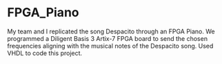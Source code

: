 # FPGA_Piano
My team and I replicated the song Despacito through an FPGA Piano. We programmed a Diligent Basis 3 Artix-7 FPGA board to send the chosen frequencies aligning with the musical notes of the Despacito song. Used VHDL to code this project.
